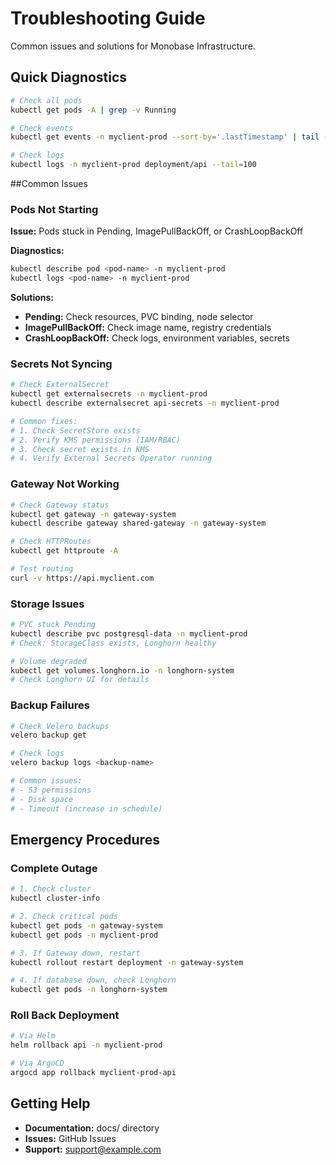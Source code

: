 # Troubleshooting Guide

Common issues and solutions for Monobase Infrastructure.

## Quick Diagnostics

```bash
# Check all pods
kubectl get pods -A | grep -v Running

# Check events
kubectl get events -n myclient-prod --sort-by='.lastTimestamp' | tail -20

# Check logs
kubectl logs -n myclient-prod deployment/api --tail=100
```

##Common Issues

### Pods Not Starting

**Issue:** Pods stuck in Pending, ImagePullBackOff, or CrashLoopBackOff

**Diagnostics:**
```bash
kubectl describe pod <pod-name> -n myclient-prod
kubectl logs <pod-name> -n myclient-prod
```

**Solutions:**
- **Pending:** Check resources, PVC binding, node selector
- **ImagePullBackOff:** Check image name, registry credentials
- **CrashLoopBackOff:** Check logs, environment variables, secrets

### Secrets Not Syncing

```bash
# Check ExternalSecret
kubectl get externalsecrets -n myclient-prod
kubectl describe externalsecret api-secrets -n myclient-prod

# Common fixes:
# 1. Check SecretStore exists
# 2. Verify KMS permissions (IAM/RBAC)
# 3. Check secret exists in KMS
# 4. Verify External Secrets Operator running
```

### Gateway Not Working

```bash
# Check Gateway status
kubectl get gateway -n gateway-system
kubectl describe gateway shared-gateway -n gateway-system

# Check HTTPRoutes
kubectl get httproute -A

# Test routing
curl -v https://api.myclient.com
```

### Storage Issues

```bash
# PVC stuck Pending
kubectl describe pvc postgresql-data -n myclient-prod
# Check: StorageClass exists, Longhorn healthy

# Volume degraded
kubectl get volumes.longhorn.io -n longhorn-system
# Check Longhorn UI for details
```

### Backup Failures

```bash
# Check Velero backups
velero backup get

# Check logs
velero backup logs <backup-name>

# Common issues:
# - S3 permissions
# - Disk space
# - Timeout (increase in schedule)
```

## Emergency Procedures

### Complete Outage

```bash
# 1. Check cluster
kubectl cluster-info

# 2. Check critical pods
kubectl get pods -n gateway-system
kubectl get pods -n myclient-prod

# 3. If Gateway down, restart
kubectl rollout restart deployment -n gateway-system

# 4. If database down, check Longhorn
kubectl get pods -n longhorn-system
```

### Roll Back Deployment

```bash
# Via Helm
helm rollback api -n myclient-prod

# Via ArgoCD
argocd app rollback myclient-prod-api
```

## Getting Help

- **Documentation:** docs/ directory
- **Issues:** GitHub Issues
- **Support:** support@example.com
